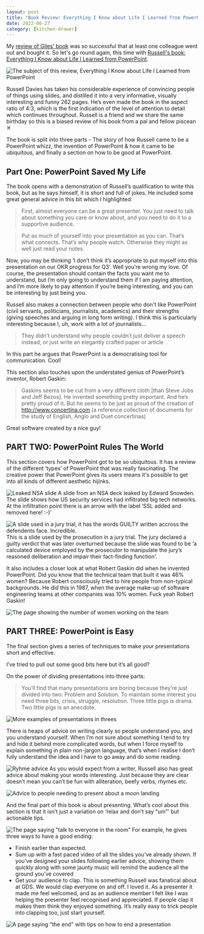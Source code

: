 ```yaml
---
layout: post
title: "Book Review: Everything I Know about Life I Learned from PowerPoint"
date: 2022-06-27
category: [kitchen-drawer]
---
```


My [review of Giles' book](/blog/book-review-the-agile-comms-handbook-by-giles-turnbull) was _so_ successful that at least one colleague went out and bought it. So let's go round again, this time with [Russell's book: Everything I Know about Life I Learned from PowerPoint](http://www.russelldavies.com/powerpoint).

![The subject of this review, Everything I Know about Life I Learned from PowerPoint](/assets/img/powerpoint_review/IMG_6325.jpeg)

Russell Davies has taken his considerable experience of convincing people of things using slides, and distilled it into a very informative, visually interesting and funny 262 pages. He’s even made the book in the aspect ratio of 4:3, which is the first indication of the level of attention to detail which continues throughout. Russell is a friend and we share the same birthday so this is a biased review of his book from a pal and fellow piscean ♓️

The book is split into three parts - The story of how Russell came to be a PowerPoint whizz, the invention of PowerPoint & how it came to be ubiquitous, and finally a section on how to be good at PowerPoint.

## Part One: PowerPoint Saved My Life
The book opens with a demonstration of Russell’s qualification to write this book, but as he says himself, it is short and full of jokes. He included some great general advice in this bit which I highlighted:

> First, almost everyone can be a great presenter. You just need to talk about something you care or know about, and you need to do it to a supportive audience.
 
> Put as much of yourself into your presentation as you can. That’s what connects. That’s why people watch. Otherwise they might as well just read your notes.

Now, you may be thinking ‘I don’t think it’s appropriate to put myself into this presentation on our OKR progress for Q3’. Well you’re wrong my love. Of course, the presentation should contain the facts you want me to understand, but I’m only going to understand them if I am paying attention, and I’m more likely to pay attention if you’re being interesting, and you can be interesting by just being you.

Russell also makes a connection between people who don't like PowerPoint (civil servants, politicians, journalists, academics) and their strengths (giving speeches and arguing in long form writing). I think this is particularly interesting because I, uh, work with a lot of journalists…

> They didn’t understand why people couldn’t just deliver a speech instead, or just write an elegantly crafted paper or article

In this part he argues that PowerPoint is a democratising tool for communication. Cool!

This section also touches upon the understated genius of PowerPoint’s inventor, Robert Gaskin:

> Gaskins seems to be cut from a very different cloth [than Steve Jobs and Jeff Bezos]. He invented something pretty important. And he’s pretty proud of it. But he seems to be just as proud of the creation of http://www.concertina.com (a reference collection of documents for the study of English, Anglo and Duet concertinas)

Great software created by a nice guy!

## PART TWO: PowerPoint Rules The World

This section covers how PowerPoint got to be so ubiquitous. It has a review of the different ‘types’ of PowerPoint that was really fascinating. The creative power that PowerPoint gives its users means it's possible to get into all kinds of different aesthetic hijinks.

![Leaked NSA slide](/assets/img/powerpoint_review/IMG_6326.jpeg)
A slide from an NSA deck leaked by Edward Snowden. The slide shows how US security services had infiltrated big tech networks. At the infiltration point there is an arrow with the label ‘SSL added and removed here! :-)’

![A slide used in a jury trial, it has the words GUILTY written accross the defendents face. Incredible.](/assets/img/powerpoint_review/IMG_6327.jpeg)
This is a slide used by the prosecution in a jury trial. The jury declared a guilty verdict that was later overturned because the slide was found to be ‘a calculated device employed by the prosecutor to manipulate the jury’s reasoned deliberation and impair their fact-finding function'.

It also includes a closer look at what Robert Gaskin did when he invented PowerPoint. Did you know that the technical team that built it was 46% women? Because Robert consciously tried to hire people from non-typical backgrounds. He did this in 1987, when the average make-up of software engineering teams at other companies was 10% women. Fuck yeah Robert Gaskin!

![The page showing the number of women working on the team](/assets/img/powerpoint_review/IMG_6328.jpeg)

## PART THREE: PowerPoint is Easy

The final section gives a series of techniques to make your presentations short and effective.

I’ve tried to pull out some good bits here but it’s all good?

On the power of dividing presentations into three parts:

> You’ll find that many presentations are boring because they’re just divided into two: Problem and Solution. To maintain some interest you need three bits, crisis, struggle, resolution. Three little pigs is drama. Two little pigs is an anecdote.

![More examples of presentations in threes](/assets/img/powerpoint_review/IMG_6329.jpeg)


There is heaps of advice on writing clearly so people understand you, and you understand yourself. When I’m not sure about something I tend to try and hide it behind more complicated words, but when I force myself to explain something in plain non-jargon language, that’s when I realise I don’t fully understand the idea and I have to go away and do some reading.

![Ryhme advice](/assets/img/powerpoint_review/IMG_6330.jpeg)
As you would expect from a writer, Russell also has great advice about making your words interesting. Just because they are clear doesn’t mean you can’t be fun with alliteration, beefy verbs, rhymes etc.

![Advice to people needing to present about a moon landing](/assets/img/powerpoint_review/IMG_6331.jpeg)

And the final part of this book is about presenting. What’s cool about this section is that it isn’t just a variation on ‘relax and don’t say “um”' but actionable tips.

![The page saying "talk to everyone in the room"](/assets/img/powerpoint_review/IMG_6332.jpeg)
For example, he gives three ways to have a good ending:

* Finish earlier than expected.
* Sum up with a fast paced video of all the slides you’ve already shown. If you’ve designed your slides following earlier advice, showing them quickly along with some jaunty music will remind the audience all the ground you’ve covered
* Get your audience to clap. This is something Russell was fanatical about at GDS. We would clap everyone on and off. I loved it. As a presenter it made me feel welcomed, and as an audience member I felt like I was helping the presenter feel recognised and appreciated. If people clap it makes them think they enjoyed something. It’s really easy to trick people into clapping too, just start yourself.

![A page saying "the end" with tips on how to end a presentation](/assets/img/powerpoint_review/IMG_6333.jpeg)
 

